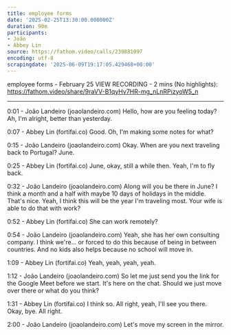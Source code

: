 ```yaml
---
title: employee forms
date: '2025-02-25T13:30:00.000000Z'
duration: 90m
participants:
- João
- Abbey Lin
source: https://fathom.video/calls/239881097
encoding: utf-8
scrapingdate: '2025-06-09T19:17:05.429468+00:00'
---
```


employee forms - February 25
VIEW RECORDING - 2 mins (No highlights): https://fathom.video/share/9raVV-B1qyHv7HR-mg_nLnRPizyoW5_n

---

0:01 - João Landeiro (joaolandeiro.com)
  Hello, how are you feeling today? Ah, I'm alright, better than yesterday.

0:07 - Abbey Lin (fortifai.co)
  Good. Oh, I'm making some notes for what?

0:15 - João Landeiro (joaolandeiro.com)
  Okay. When are you next traveling back to Portugal? June.

0:25 - Abbey Lin (fortifai.co)
  June, okay, still a while then. Yeah, I'm to fly back.

0:32 - João Landeiro (joaolandeiro.com)
  Along will you be there in June? I think a month and a half with maybe 10 days of holidays in the middle.  That's nice. Yeah, I think this will be the year I'm traveling most. Your wife is able to do that with work?

0:52 - Abbey Lin (fortifai.co)
  She can work remotely?

0:54 - João Landeiro (joaolandeiro.com)
  Yeah, she has her own consulting company. I think we're... or forced to do this because of being in between countries.  And no kids also helps because no school will move in.

1:09 - Abbey Lin (fortifai.co)
  Yeah, yeah, yeah, yeah.

1:12 - João Landeiro (joaolandeiro.com)
  So let me just send you the link for the Google Meet before we start. It's here on the chat.  Should we just move over there or what do you think?

1:31 - Abbey Lin (fortifai.co)
  I think so. All right, yeah, I'll see you there. Okay, bye. All right.

2:00 - João Landeiro (joaolandeiro.com)
  Let's move my screen in the mirror.